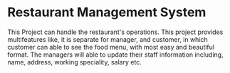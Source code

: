 # Restaurant Management System

This Project can handle the restaurant's operations.
This project provides multifeatures like, it is separate for manager, and customer,
in which customer can able to see the food menu, with most easy and beautiful format.
The managers will able to update their staff information including, name, address, working speciality, salary etc.
